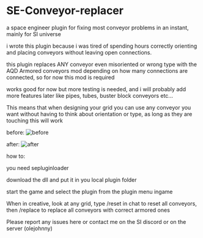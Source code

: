 # SE-Conveyor-replacer

a space engineer plugin for fixing most conveyor  problems in an instant, mainly for SI universe 


i wrote this plugin because i was tired of spending hours correctly orienting and placing conveyors without leaving open connections. 

this plugin replaces ANY conveyor even misoriented or wrong type with the AQD Armored conveyors mod depending on how many connections are connected, so for now this mod is required

works good for now but more testing is needed, and i will probably add more features later like pipes, tubes, buster block conveyors etc...

This means that when designing your grid you can use any conveyor you want without having to think about orientation or type, as long as they are touching this will work

before:
![before](https://github.com/user-attachments/assets/952a027a-7ecf-4e9c-a14e-5c0bc1703144)

after:
![after](https://github.com/user-attachments/assets/857788b4-0fa3-415b-8d80-7539f1823f62)


how to:


you need sepluginloader 

download the dll and put it in you local plugin folder

start the game and select the plugin from the plugin menu ingame

When in creative, look at any grid, type /reset in chat to reset all conveyors, then /replace to replace all conveyors with correct armored ones



Please report any issues here or contact me on the SI discord or on the server (olejohnny)
